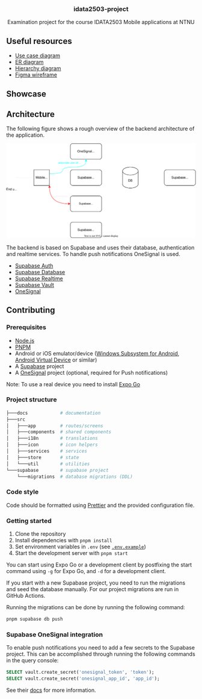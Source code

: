 <h3 align="center">idata2503-project</h3>
<p align="center">Examination project for the course IDATA2503 Mobile applications at NTNU</p>

## Useful resources

- [Use case diagram](docs/diagrams/use-cases.drawio.svg)
- [ER diagram](docs/diagrams/er-diagram.drawio.svg)
- [Hierarchy diagram](docs/diagrams/hierarchy.drawio.svg)
- [Figma wireframe](https://www.figma.com/file/bxtclztaQN2EbRWWXXD8Kh/Wireframe?type=design&node-id=0-1&mode=design)

## Showcase

## Architecture

The following figure shows a rough overview of the backend architecture of the application.

![architecture](docs/diagrams/architecture.drawio.svg)

The backend is based on Supabase and uses their database, authentication and realtime services.
To handle push notifications OneSignal is used.

- [Supabase Auth](https://supabase.io/docs/guides/auth)
- [Supabase Database](https://supabase.com/docs/guides/database)
- [Supabase Realtime](https://supabase.com/docs/guides/realtime)
- [Supabase Vault](https://supabase.com/docs/guides/database/vault)
- [OneSignal](https://documentation.onesignal.com/docs)

## Contributing

### Prerequisites

- [Node.js](https://nodejs.org/)
- [PNPM](https://pnpm.io/)
- Android or iOS emulator/device ([Windows Subsystem for Android][wsa], [Android Virtual Device][avd] or similar)
- A [Supabase](https://supabase.com/) project
- A [OneSignal](https://onesignal.com/) project (optional, required for Push notifications)

Note: To use a real device you need to install [Expo Go](https://expo.dev/client)

[wsa]: https://docs.microsoft.com/en-us/windows/android/wsa/
[avd]: https://developer.android.com/studio/run/managing-avds

### Project structure

```bash
├───docs            # documentation
├───src
│   ├───app         # routes/screens
│   ├───components  # shared components
│   ├───i18n        # translations
│   ├───icon        # icon helpers
│   ├───services    # services
│   ├───store       # state
│   └───util        # utilities
└───supabase        # supabase project
    └───migrations  # database migrations (DDL)
```

### Code style

Code should be formatted using [Prettier](https://prettier.io/) and the provided configuration file.

### Getting started

1. Clone the repository
2. Install dependencies with `pnpm install`
3. Set environment variables in `.env` (see [`.env.example`](.env.example))
4. Start the development server with `pnpm start`

You can start using Expo Go or a development client by postfixing the start command using `-g` for Expo Go, and `-d` for a development client.

If you start with a new Supabase project, you need to run the migrations and seed the database manually.
For our project migrations are run in GitHub Actions.

Running the migrations can be done by running the following command:

```bash
pnpm supabase db push
```

### Supabase OneSignal integration

To enable push notifications you need to add a few secrets to the Supabase project.
This can be accomplished through running the following commands in the query console:

```sql
SELECT vault.create_secret('onesignal_token', 'token');
SELECT vault.create_secret('onesignal_app_id', 'app_id');
```

See their [docs](https://supabase.com/docs/guides/database/vault) for more information.
